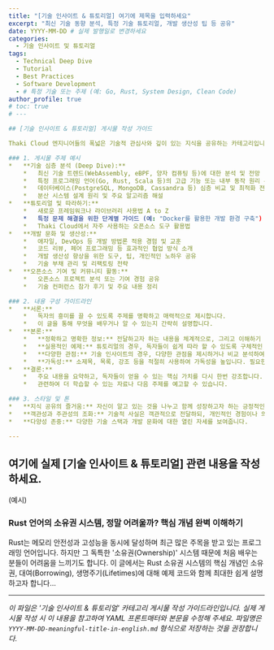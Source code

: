 ```yaml
---
title: "[기술 인사이트 & 튜토리얼] 여기에 제목을 입력하세요"
excerpt: "최신 기술 동향 분석, 특정 기술 튜토리얼, 개발 생산성 팁 등 공유"
date: YYYY-MM-DD # 실제 발행일로 변경하세요
categories:
  - 기술 인사이트 및 튜토리얼
tags:
  - Technical Deep Dive
  - Tutorial
  - Best Practices
  - Software Development
  - # 특정 기술 또는 주제 (예: Go, Rust, System Design, Clean Code)
author_profile: true
# toc: true
# --- 

## [기술 인사이트 & 튜토리얼] 게시물 작성 가이드

Thaki Cloud 엔지니어들의 폭넓은 기술적 관심사와 깊이 있는 지식을 공유하는 카테고리입니다. 특정 기술에 대한 심층 분석, 유용한 튜토리얼, 개발 문화 및 생산성 향상 팁 등을 다루어, 다양한 분야의 개발자들에게 유익한 정보를 제공하고 Thaki Cloud의 기술적 역량을 어필합니다.

### 1. 게시물 주제 예시
*   **기술 심층 분석 (Deep Dive):**
    *   최신 기술 트렌드(WebAssembly, eBPF, 양자 컴퓨팅 등)에 대한 분석 및 전망
    *   특정 프로그래밍 언어(Go, Rust, Scala 등)의 고급 기능 또는 내부 동작 원리 분석
    *   데이터베이스(PostgreSQL, MongoDB, Cassandra 등) 심층 비교 및 최적화 전략
    *   분산 시스템 설계 원리 및 주요 알고리즘 해설
*   **튜토리얼 및 따라하기:**
    *   새로운 프레임워크나 라이브러리 사용법 A to Z
    *   특정 문제 해결을 위한 단계별 가이드 (예: "Docker를 활용한 개발 환경 구축")
    *   Thaki Cloud에서 자주 사용하는 오픈소스 도구 활용법
*   **개발 문화 및 생산성:**
    *   애자일, DevOps 등 개발 방법론 적용 경험 및 교훈
    *   코드 리뷰, 페어 프로그래밍 등 효과적인 협업 방식 소개
    *   개발 생산성 향상을 위한 도구, 팁, 개인적인 노하우 공유
    *   기술 부채 관리 및 리팩토링 전략
*   **오픈소스 기여 및 커뮤니티 활동:**
    *   오픈소스 프로젝트 분석 또는 기여 경험 공유
    *   기술 컨퍼런스 참가 후기 및 주요 내용 정리

### 2. 내용 구성 가이드라인
*   **서론:**
    *   독자의 흥미를 끌 수 있도록 주제를 명확하고 매력적으로 제시합니다.
    *   이 글을 통해 무엇을 배우거나 알 수 있는지 간략히 설명합니다.
*   **본론:**
    *   **정확하고 명확한 정보:** 전달하고자 하는 내용을 체계적으로, 그리고 이해하기 쉽게 작성합니다.
    *   **실용적인 예제:** 튜토리얼의 경우, 독자들이 쉽게 따라 할 수 있도록 구체적인 코드 예제와 설명을 제공합니다.
    *   **다양한 관점:** 기술 인사이트의 경우, 다양한 관점을 제시하거나 비교 분석하여 내용의 깊이를 더합니다.
    *   **가독성:** 소제목, 목록, 강조 등을 적절히 사용하여 가독성을 높입니다. 필요한 경우 이미지나 다이어그램을 활용합니다.
*   **결론:**
    *   주요 내용을 요약하고, 독자들이 얻을 수 있는 핵심 가치를 다시 한번 강조합니다.
    *   관련하여 더 학습할 수 있는 자료나 다음 주제를 예고할 수 있습니다.

### 3. 스타일 및 톤
*   **지식 공유의 즐거움:** 자신이 알고 있는 것을 나누고 함께 성장하고자 하는 긍정적인 태도를 보여줍니다.
*   **객관성과 주관성의 조화:** 기술적 사실은 객관적으로 전달하되, 개인적인 경험이나 의견은 명확히 구분하여 표현합니다.
*   **다양성 존중:** 다양한 기술 스택과 개발 문화에 대한 열린 자세를 보여줍니다.

---
```


## 여기에 실제 [기술 인사이트 & 튜토리얼] 관련 내용을 작성하세요.

(예시)

### Rust 언어의 소유권 시스템, 정말 어려울까? 핵심 개념 완벽 이해하기

Rust는 메모리 안전성과 고성능을 동시에 달성하며 최근 많은 주목을 받고 있는 프로그래밍 언어입니다. 하지만 그 독특한 '소유권(Ownership)' 시스템 때문에 처음 배우는 분들이 어려움을 느끼기도 합니다. 이 글에서는 Rust 소유권 시스템의 핵심 개념인 소유권, 대여(Borrowing), 생명주기(Lifetimes)에 대해 예제 코드와 함께 최대한 쉽게 설명하고자 합니다...

---

_이 파일은 '기술 인사이트 & 튜토리얼' 카테고리 게시물 작성 가이드라인입니다. 실제 게시물 작성 시 이 내용을 참고하여 YAML 프론트매터와 본문을 수정해 주세요. 파일명은 `YYYY-MM-DD-meaningful-title-in-english.md` 형식으로 저장하는 것을 권장합니다._ 